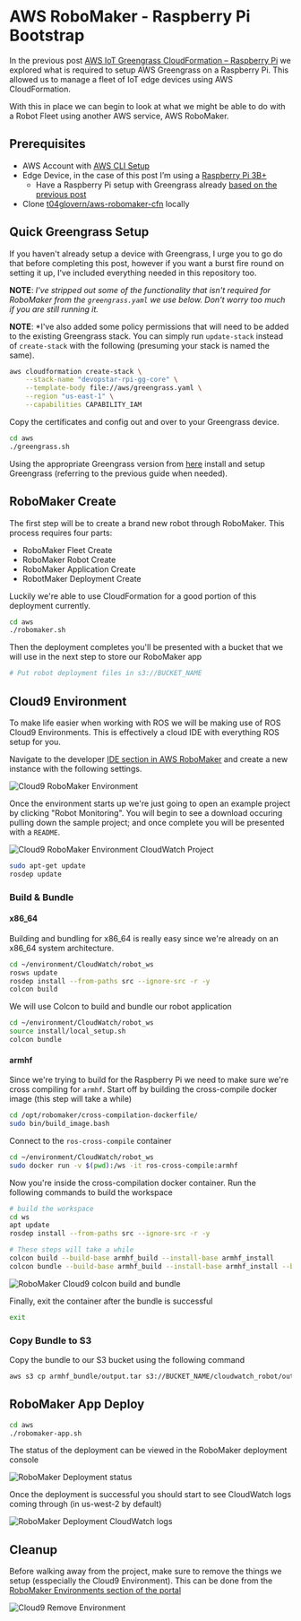 # AWS RoboMaker - Raspberry Pi Bootstrap

In the previous post [AWS IoT Greengrass CloudFormation – Raspberry Pi](https://devopstar.com/2019/10/07/aws-iot-greengrass-cloudformation-raspberry-pi/) we explored what is required to setup AWS Greengrass on a Raspberry Pi. This allowed us to manage a fleet of IoT edge devices using AWS CloudFormation.

With this in place we can begin to look at what we might be able to do with a Robot Fleet using another AWS service, AWS RoboMaker.

## Prerequisites

* AWS Account with [AWS CLI Setup](https://docs.aws.amazon.com/cli/latest/userguide/cli-chap-configure.html)
* Edge Device, in the case of this post I’m using a [Raspberry Pi 3B+](https://www.raspberrypi.org/products/raspberry-pi-3-model-b-plus/)
  * Have a Raspberry Pi setup with Greengrass already [based on the previous post](https://devopstar.com/2019/10/07/aws-iot-greengrass-cloudformation-raspberry-pi/)
* Clone [t04glovern/aws-robomaker-cfn](https://github.com/t04glovern/aws-robomaker-cfn) locally

## Quick Greengrass Setup

If you haven't already setup a device with Greengrass, I urge you to go do that before completing this post, however if you want a burst fire round on setting it up, I've included everything needed in this repository too.

**NOTE**: *I've stripped out some of the functionality that isn't required for RoboMaker from the `greengrass.yaml` we use below. Don't worry too much if you are still running it.*

**NOTE**: *I've also added some policy permissions that will need to be added to the existing Greengrass stack. You can simply run `update-stack` instead of `create-stack` with the following (presuming your stack is named the same).

```bash
aws cloudformation create-stack \
    --stack-name "devopstar-rpi-gg-core" \
    --template-body file://aws/greengrass.yaml \
    --region "us-east-1" \
    --capabilities CAPABILITY_IAM
```

Copy the certificates and config out and over to your Greengrass device.

```bash
cd aws
./greengrass.sh
```

Using the appropriate Greengrass version from [here](https://docs.aws.amazon.com/greengrass/latest/developerguide/what-is-gg.html#gg-core-download-tab) install and setup Greengrass (referring to the previous guide when needed).

## RoboMaker Create

The first step will be to create a brand new robot through RoboMaker. This process requires four parts:

* RoboMaker Fleet Create
* RoboMaker Robot Create
* RoboMaker Application Create
* RobotMaker Deployment Create

Luckily we're able to use CloudFormation for a good portion of this deployment currently.

```bash
cd aws
./robomaker.sh
```

Then the deployment completes you'll be presented with a bucket that we will use in the next step to store our RoboMaker app

```bash
# Put robot deployment files in s3://BUCKET_NAME
```

## Cloud9 Environment

To make life easier when working with ROS we will be making use of ROS Cloud9 Environments. This is effectively a cloud IDE with everything ROS setup for you.

Navigate to the developer [IDE section in AWS RoboMaker](https://console.aws.amazon.com/robomaker/home?region=us-east-1#ides) and create a new instance with the following settings.

![Cloud9 RoboMaker Environment](img/robomaker-environment-01.png)

Once the environment starts up we're just going to open an example project by clicking "Robot Monitoring". You will begin to see a download occuring pulling down the sample project; and once complete you will be presented with a `README`.

![Cloud9 RoboMaker Environment CloudWatch Project](img/robomaker-environment-02.png)

```bash
sudo apt-get update
rosdep update
```

### Build & Bundle

#### x86_64

Building and bundling for x86_64 is really easy since we're already on an x86_64 system architecture.

```bash
cd ~/environment/CloudWatch/robot_ws
rosws update
rosdep install --from-paths src --ignore-src -r -y
colcon build
```

We will use Colcon to build and bundle our robot application

```bash
cd ~/environment/CloudWatch/robot_ws
source install/local_setup.sh
colcon bundle
```

#### armhf

Since we're trying to build for the Raspberry Pi we need to make sure we're cross compiling for `armhf`. Start off by building the cross-compile docker image (this step will take a while)

```bash
cd /opt/robomaker/cross-compilation-dockerfile/
sudo bin/build_image.bash
```

Connect to the `ros-cross-compile` container

```bash
cd ~/environment/CloudWatch/robot_ws
sudo docker run -v $(pwd):/ws -it ros-cross-compile:armhf
```

Now you're inside the cross-compilation docker container. Run the following commands to build the workspace

```bash
# build the workspace
cd ws
apt update
rosdep install --from-paths src --ignore-src -r -y

# These steps will take a while
colcon build --build-base armhf_build --install-base armhf_install
colcon bundle --build-base armhf_build --install-base armhf_install --bundle-base armhf_bundle --apt-sources-list /opt/cross/apt-sources.yaml
```

![RoboMaker Cloud9 colcon build and bundle](img/robomaker-cloud9-deployment-01.png)

Finally, exit the container after the bundle is successful

```bash
exit
```

### Copy Bundle to S3

Copy the bundle to our S3 bucket using the following command

```bash
aws s3 cp armhf_bundle/output.tar s3://BUCKET_NAME/cloudwatch_robot/output.tar
```

## RoboMaker App Deploy

```bash
cd aws
./robomaker-app.sh
```

The status of the deployment can be viewed in the RoboMaker deployment console

![RoboMaker Deployment status](img/robomaker-deployment-status-01.png)

Once the deployment is successful you should start to see CloudWatch logs coming through (in us-west-2 by default)

![RoboMaker Deployment CloudWatch logs](img/robomaker-cloudwatch-logs-01.png)

## Cleanup

Before walking away from the project, make sure to remove the things we setup (esspecially the Cloud9 Environment). This can be done from the [RoboMaker Environments section of the portal](https://console.aws.amazon.com/robomaker/home?region=us-east-1#ides)

![Cloud9 Remove Environment](img/robomaker-environment-03.png)
